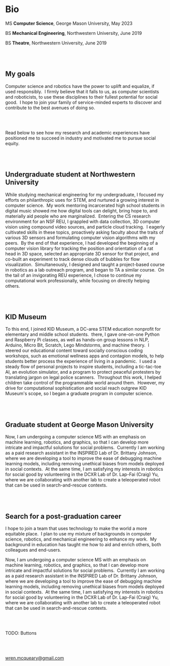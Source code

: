 # Bio

MS **Computer Science**, George Mason University, May 2023

BS **Mechanical Engineering**, Northwestern University, June 2019

BS **Theatre**, Northwestern University, June 2019

<br/><br/>

## My goals

Computer science and robotics have the power to uplift and equalize, if used responsibly.  I firmly believe that it falls to us, as computer scientists and roboticists, to use these disciplines to their fullest potential for social good.  I hope to join your family of service-minded experts to discover and contribute to the best avenues of doing so.

<br/><br/>

Read below to see how my research and academic experiences have positioned me to succeed in industry and motivated me to pursue social equity.

<br/><br/>

## Undergraduate student at Northwestern University

While studying mechanical engineering for my undergraduate, I focused my efforts on philanthropic uses for STEM, and nurtured a growing interest in computer science.  My work mentoring incarcerated high school students in digital music showed me how digital tools can delight, bring hope to, and materially aid people who are marginalized.  Entering the CS research environment for an NSF REU, I grappled with data collection, 3D computer vision using compound video sources, and particle cloud tracking.  I eagerly cultivated skills in these topics, proactively asking faculty about the traits of various 3D sensors and formulating computer vision algorithms with my peers.  By the end of that experience, I had developed the beginning of a computer vision library for tracking the position and orientation of a rat head in 3D space, selected an appropriate 3D sensor for that project, and co-built an experiment to track dense clouds of bubbles for flow visualization.  Simultaneously, I designed and taught a project-based course in robotics as a lab outreach program, and began to TA a similar course.  On the tail of an invigorating REU experience, I chose to continue my computational work professionally, while focusing on directly helping others.

<br/><br/>

## KID Museum

To this end, I joined KID Museum, a DC-area STEM education nonprofit for elementary and middle school students.  there, I gave one-on-one Python and Raspberry Pi classes, as well as hands-on group lessons in NLP, Arduino, Micro Bit, Scratch, Lego Mindstorms, and machine theory.  I steered our educational content toward socially conscious coding workshops, such as emotional wellness apps and contagion models, to help students better process the experience of living in a pandemic.  I used a steady flow of personal projects to inspire students, including a tic-tac-toe AI, an evolution simulator, and a program to protect peaceful protesters by translating jargon on legal police scanners.  Throughout this work, I helped children take control of the programmable world around them.  However, my drive for computational sophistication and social reach outgrew KID Museum's scope, so I began a graduate program in computer science.

<br/><br/>

## Graduate student at George Mason University

Now, I am undergoing a computer science MS with an emphasis on machine learning, robotics, and graphics, so that I can develop more intricate and impactful solutions for social problems.  Currently I am working as a paid research assistant in the INSPIRED Lab of Dr. Brittany Johnson, where we are developing a tool to improve the ease of debugging machine learning models, including removing unethical biases from models deployed in social contexts.  At the same time, I am satisfying my interests in robotics for social good by volunteering in the DCXR Lab of Dr. Lap-Fai (Craig) Yu, where we are collaborating with another lab to create a teleoperated robot that can be used in search-and-rescue contexts.

<br/><br/>

## Search for a post-graduation career

I hope to join a team that uses technology to make the world a more equitable place.  I plan to use my mixture of backgrounds in computer science, robotics, and mechanical engineering to enhance my work.  My background in education has taught me how to aid and enrich others, both colleagues and end-users.

Now, I am undergoing a computer science MS with an emphasis on machine learning, robotics, and graphics, so that I can develop more intricate and impactful solutions for social problems.  Currently I am working as a paid research assistant in the INSPIRED Lab of Dr. Brittany Johnson, where we are developing a tool to improve the ease of debugging machine learning models, including removing unethical biases from models deployed in social contexts.  At the same time, I am satisfying my interests in robotics for social good by volunteering in the DCXR Lab of Dr. Lap-Fai (Craig) Yu, where we are collaborating with another lab to create a teleoperated robot that can be used in search-and-rescue contexts.

<br/><br/>

TODO: Buttons

<br/><br/>

wren.mcqueary@gmail.com
